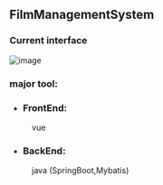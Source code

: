 ## FilmManagementSystem



### Current interface

![image](https://github.com/user-attachments/assets/53a218d6-5512-49ca-9c7a-b7ab144de182)


### major tool:

- ### FrontEnd:

  &nbsp;&nbsp;&nbsp; vue

- ### BackEnd:

  &nbsp;&nbsp;&nbsp; java (SpringBoot,Mybatis)

